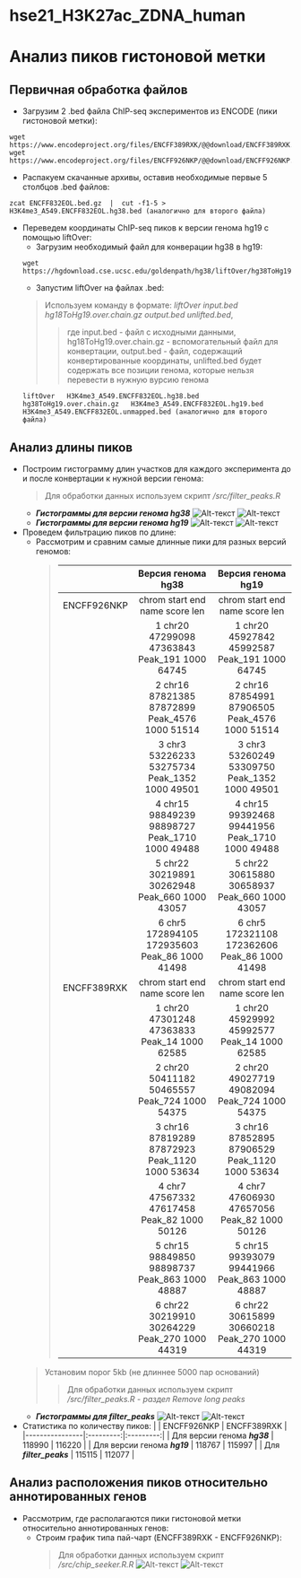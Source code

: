 # hse21_H3K27ac_ZDNA_human
# Анализ пиков гистоновой метки
## Первичная обработка файлов
- Загрузим 2 .bed файла ChIP-seq экспериментов из ENCODE (пики гистоновой метки):
 ```
 wget https://www.encodeproject.org/files/ENCFF389RXK/@@download/ENCFF389RXK.bed.gz
 wget https://www.encodeproject.org/files/ENCFF926NKP/@@download/ENCFF926NKP.bed.gz
 ```
- Распакуем скачанные архивы, оставив необходимые первые 5 столбцов .bed файлов:
```
zcat ENCFF832EOL.bed.gz  |  cut -f1-5 > H3K4me3_A549.ENCFF832EOL.hg38.bed (аналогично для второго файла)
```
- Переведем координаты ChIP-seq пиков к версии генома hg19 с помощью liftOver:
     - Загрузим необходимый файл для конверации hg38 в hg19:
    ```
    wget https://hgdownload.cse.ucsc.edu/goldenpath/hg38/liftOver/hg38ToHg19.over.chain.gz
    ```
    - Запустим liftOver на файлах .bed:
    >Используем команду в формате: *liftOver input.bed hg18ToHg19.over.chain.gz output.bed unlifted.bed*,
    >>где input.bed - файл с исходными данными, hg18ToHg19.over.chain.gz - вспомогательный файл для конвертации,
    >>output.bed - файл, содержащий конвертированные координаты, unlifted.bed будет содержать все позиции генома, которые нельзя перевести в нужную вурсию генома
     ```
    liftOver   H3K4me3_A549.ENCFF832EOL.hg38.bed   hg38ToHg19.over.chain.gz   H3K4me3_A549.ENCFF832EOL.hg19.bed   H3K4me3_A549.ENCFF832EOL.unmapped.bed (аналогично для второго     файла)
    ```
## Анализ длины пиков
- Построим гистограмму длин участков для каждого эксперимента до и после конвертации к нужной версии генома:
  > Для обработки данных используем скрипт */src/filter_peaks.R*
    - ***Гистограммы для версии генома hg38***
    ![Alt-текст](https://github.com/KamillaZyal/hse21_H3K27ac_ZDNA_human/blob/main/images/filter_peaks.H3K27ac_A549.ENCFF389RXK.hg38.init.hist.png) 
    ![Alt-текст](https://github.com/KamillaZyal/hse21_H3K27ac_ZDNA_human/blob/main/images/filter_peaks.H3K27ac_A549.ENCFF926NKP.hg38.init.hist.png)
    - ***Гистограммы для версии генома hg19***
    ![Alt-текст](https://github.com/KamillaZyal/hse21_H3K27ac_ZDNA_human/blob/main/images/filter_peaks.H3K27ac_A549.ENCFF389RXK.hg19.init.hist.png) 
    ![Alt-текст](https://github.com/KamillaZyal/hse21_H3K27ac_ZDNA_human/blob/main/images/filter_peaks.H3K27ac_A549.ENCFF926NKP.hg19.init.hist.png)
- Проведем фильтрацию пиков по длине:
    - Рассмотрим и сравним самые длинные пики для разных версий геномов:
      >|  | Версия генома hg38 |  Версия генома hg19 |
      >|----------------|:---------------------------------------------:|:------------------------------------------------:| 
      >| ENCFF926NKP|   chrom    start       end      name score   len  |   chrom     start       end      name score   len |
      >|            | 1 chr20  47299098  47363843  Peak_191  1000 64745 | 1 chr20  45927842  45992587  Peak_191  1000 64745 |
      >|            | 2 chr16  87821385  87872899 Peak_4576  1000 51514 | 2 chr16  87854991  87906505 Peak_4576  1000 51514 |
      >|            | 3 chr3  53226233  53275734 Peak_1352  1000 49501  | 3  chr3  53260249  53309750 Peak_1352  1000 49501 |
      >|            | 4 chr15 98849239  98898727 Peak_1710  1000 49488  | 4 chr15  99392468  99441956 Peak_1710  1000 49488 |
      >|            | 5 chr22 30219891  30262948  Peak_660  1000 43057  | 5 chr22  30615880  30658937  Peak_660  1000 43057 |
      >|            | 6 chr5 172894105 172935603   Peak_86  1000 41498  | 6  chr5 172321108 172362606   Peak_86  1000 41498 |
      >| ENCFF389RXK|   chrom    start      end      name score   len   |   chrom    start      end      name  score   len  |
      >|            | 1 chr20 47301248 47363833   Peak_14  1000 62585   | 1 chr20 45929992 45992577   Peak_14  1000 62585   |
      >|            | 2 chr20 50411182 50465557  Peak_724  1000 54375   | 2 chr20 49027719 49082094  Peak_724  1000 54375   |
      >|            | 3 chr16 87819289 87872923 Peak_1120  1000 53634   | 3 chr16 87852895 87906529 Peak_1120  1000 53634   |
      >|            | 4  chr7 47567332 47617458   Peak_82  1000 50126   | 4  chr7 47606930 47657056   Peak_82  1000 50126   |
      >|            | 5 chr15 98849850 98898737  Peak_863  1000 48887   | 5 chr15 99393079 99441966  Peak_863  1000 48887   |
      >|            | 6 chr22 30219910 30264229  Peak_270  1000 44319   | 6 chr22 30615899 30660218  Peak_270  1000 44319   |
  >Установим порог 5kb (не длиннее 5000 пар оснований)
  >>Для обработки данных используем скрипт */src/filter_peaks.R - раздел Remove long peaks*
    - ***Гистограммы для filter_peaks***
    ![Alt-текст](https://github.com/KamillaZyal/hse21_H3K27ac_ZDNA_human/blob/main/images/filter_peaks.H3K27ac_A549.ENCFF389RXK.hg19.filtered.hist.png) 
    ![Alt-текст](https://github.com/KamillaZyal/hse21_H3K27ac_ZDNA_human/blob/main/images/filter_peaks.H3K27ac_A549.ENCFF926NKP.hg19.filtered.hist.png)
- Статистика по количеству пиков:
  |  | ENCFF926NKP | ENCFF389RXK |
  |----------------|:---------:|:---------:|
  | Для версии генома ***hg38*** | 118990 | 116220 |
  | Для версии генома ***hg19*** | 118767 | 115997 | 
  | Для ***filter_peaks*** | 115115 | 112077 |  
## Анализ расположения пиков относительно аннотированных генов
- Рассмотрим, где располагаются пики гистоновой метки относительно аннотированных генов:
    - Строим график типа пай-чарт (ENCFF389RXK - ENCFF926NKP):
      > Для обработки данных используем скрипт */src/chip_seeker.R.R*
      ![Alt-текст](https://github.com/KamillaZyal/hse21_H3K27ac_ZDNA_human/blob/main/images/chip_seeker.H3K27ac_A549.ENCFF389RXK.hg19.filtered.plotAnnoPie.png) 
      ![Alt-текст](https://github.com/KamillaZyal/hse21_H3K27ac_ZDNA_human/blob/main/images/chip_seeker.H3K27ac_A549.ENCFF926NKP.hg19.filtered.plotAnnoPie.png)
    
    
